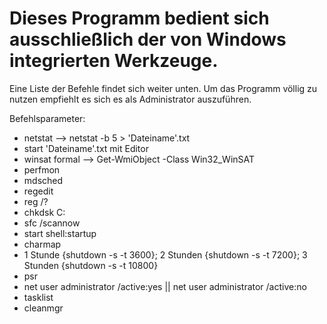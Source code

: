 # Dieses Programm bedient sich ausschließlich der von Windows integrierten Werkzeuge.
Eine Liste der Befehle findet sich weiter unten.
Um das Programm völlig zu nutzen empfiehlt es sich es als Administrator auszuführen.

Befehlsparameter:
 - netstat --> netstat -b 5 > 'Dateiname'.txt
 - start 'Dateiname'.txt mit Editor
 - winsat formal --> Get-WmiObject -Class Win32_WinSAT
 - perfmon
 - mdsched
 - regedit
 - reg /?
 - chkdsk C:
 - sfc /scannow
 - start shell:startup
 - charmap
 - 1 Stunde {shutdown -s -t 3600}; 2 Stunden {shutdown -s -t 7200}; 3 Stunden {shutdown -s -t 10800}
 - psr
 - net user administrator /active:yes || net user administrator /active:no
 - tasklist
 - cleanmgr
